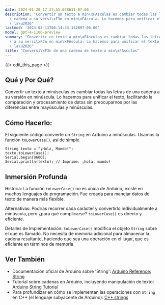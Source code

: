 ```yaml
---
date: 2024-01-20 17:37:55.078611-07:00
description: "Convertir un texto a min\xFAsculas es cambiar todas las letras de una\
  \ cadena a su versi\xF3n en min\xFAscula. Lo hacemos para unificar el texto, facilitando\
  \ la\u2026"
lastmod: '2024-03-11T00:14:33.142897-06:00'
model: gpt-4-1106-preview
summary: "Convertir un texto a min\xFAsculas es cambiar todas las letras de una cadena\
  \ a su versi\xF3n en min\xFAscula. Lo hacemos para unificar el texto, facilitando\
  \ la\u2026"
title: "Conversi\xF3n de una cadena de texto a min\xFAsculas"
---
```


{{< edit_this_page >}}

## Qué y Por Qué?
Convertir un texto a minúsculas es cambiar todas las letras de una cadena a su versión en minúscula. Lo hacemos para unificar el texto, facilitando la comparación y procesamiento de datos sin preocuparnos por las diferencias entre mayúsculas y minúsculas.

## Cómo Hacerlo:
El siguiente código convierte un `String` en Arduino a minúsculas. Usamos la función `toLowerCase()`, así de simple.

```Arduino
String texto = "¡Hola, Mundo!";
texto.toLowerCase();
Serial.begin(9600);
Serial.println(texto); // Imprime: ¡hola, mundo!
```

## Inmersión Profunda
Historia: La función `toLowerCase()` no es única de Arduino, existe en muchos lenguajes de programación. Fue creada para manejar datos de texto de manera más flexible.

Alternativas: Podrías recorrer cada carácter y convertirlo individualmente a minúscula, pero ¿para qué complicarse? `toLowerCase()` es directo y eficiente.

Detalles de Implementación: `toLowerCase()` modifica el objeto `String` sobre el que es llamado. No necesita de memoria adicional para almacenar la cadena resultante, haciendo que sea una operación en el lugar, que es eficiente en términos de memoria.

## Ver También
- Documentación oficial de Arduino sobre 'String': [Arduino Reference: String](https://www.arduino.cc/reference/en/language/variables/data-types/stringobject/)
- Tutorial sobre cadenas en Arduino, incluyendo manipulación de texto: [Arduino String Tutorial](https://www.arduino.cc/en/Tutorial/BuiltInExamples/StringAppendOperator)
- Para profundizar en cómo se implementan las operaciones con `String` en C++ (el lenguaje subyacente de Arduino): [C++ strings](http://www.cplusplus.com/reference/string/string/)
